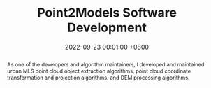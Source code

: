 ---
title:          'Point2Models Software Development'
date:           2022-09-23 00:01:00 +0800
selected:       true
pub:            ""
pub_date:       "2022.09 - 2023.09"
abstract: >-
  As one of the developers and algorithm maintainers, I developed and maintained urban MLS point cloud object extraction algorithms, point cloud coordinate transformation and projection algorithms, and DEM processing algorithms.

cover:          assets/images/covers/P2M.gif
authors:
  - Guided by Professor Bisheng Yang and Zhen Dong from Wuhan University

# links:
#   eBook: https://www.taylorfrancis.com/books/mono/10.1201/9781003486060/ubiquitous-point-cloud-bisheng-yang-zhen-dong-fuxun-liang-xiaoxin-mi
---